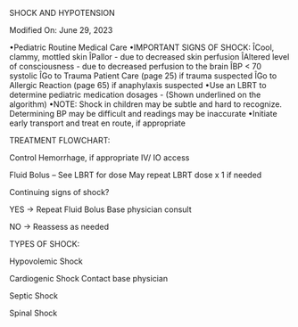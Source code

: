 SHOCK AND HYPOTENSION

Modified On: June 29, 2023

•Pediatric Routine Medical Care
•IMPORTANT SIGNS OF SHOCK:
ÎCool, clammy, mottled skin
ÎPallor - due to decreased skin perfusion
ÎAltered level of consciousness - due to decreased perfusion to the brain
ÎBP < 70 systolic
ÎGo to Trauma Patient Care (page 25) if trauma suspected
ÎGo to Allergic Reaction (page 65) if anaphylaxis suspected
•Use an LBRT to determine pediatric medication dosages - (Shown underlined on the algorithm)
•NOTE: Shock in children may be subtle and hard to recognize. Determining BP may be difficult and readings may be inaccurate
•Initiate early transport and treat en route, if appropriate

TREATMENT FLOWCHART:

Control Hemorrhage, if appropriate
IV/ IO access

Fluid Bolus – See LBRT for dose
May repeat LBRT dose x 1 if needed

Continuing signs of shock?

YES → Repeat Fluid Bolus
      Base physician consult

NO → Reassess as needed

TYPES OF SHOCK:

Hypovolemic Shock

Cardiogenic Shock
Contact base physician

Septic Shock

Spinal Shock

